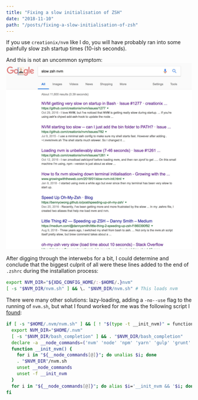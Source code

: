 ```yaml
---
title: "Fixing a slow initialisation of ZSH"
date: "2018-11-10"
path: "/posts/fixing-a-slow-initialisation-of-zsh"
---
```

If you use `creationix/nvm` like I do, you will have probably ran into some painfully slow zsh startup times (10-ish seconds).

And this is not an uncommon symptom:
![](tg_image_1367217862.jpeg)

After digging through the interwebs for a bit, I could determine and conclude that the biggest culprit of all were these lines added to the end of `.zshrc` during the installation process:

```bash
export NVM_DIR="${XDG_CONFIG_HOME/:-$HOME/.}nvm"
[ -s "$NVM_DIR/nvm.sh" ] && \. "$NVM_DIR/nvm.sh" # This loads nvm
```

There were many other solutions: lazy-loading, adding a `-no--use` flag to the running of `nvm.sh`, but what I found worked for me was the following script I [found](https://www.growingwiththeweb.com/2018/01/slow-nvm-init.html):

```bash
if [ -s "$HOME/.nvm/nvm.sh" ] && [ ! "$(type -t __init_nvm)" = function ]; then
  export NVM_DIR="$HOME/.nvm"
  [ -s "$NVM_DIR/bash_completion" ] && . "$NVM_DIR/bash_completion"
  declare -a __node_commands=('nvm' 'node' 'npm' 'yarn' 'gulp' 'grunt' 'webpack')
  function __init_nvm() {
    for i in "${__node_commands[@]}"; do unalias $i; done
    . "$NVM_DIR"/nvm.sh
    unset __node_commands
    unset -f __init_nvm
  }
  for i in "${__node_commands[@]}"; do alias $i='__init_nvm && '$i; done
fi
```

